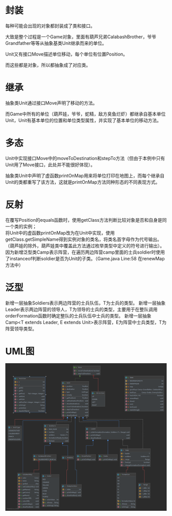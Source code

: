 封装
================
每种可能会出现的对象都封装成了类和接口。

大致是整个过程是一个Game对象，里面有葫芦兄弟CalabashBrother，爷爷Grandfather等等从抽象基类Unit继承而来的单位。

Unit又有接口Move描述单位移动，每个单位有位置Position。

而这些都是对象，所以都抽象成了对应类。

继承
================
抽象类Unit通过接口Move声明了移动的方法。

而Game中所有的单位（葫芦娃，爷爷，蛇精，敌方臭鱼烂虾）都继承自基本单位Unit，Unit有基本单位的位置和单位类型属性，并实现了基本单位的移动方法。

多态
================
Unit中实现接口Move中的moveToDestination和stepTo方法（但由于本例中只有Unit用了Move接口，此处并不能很好体现）。

抽象类Unit中声明了虚函数printOnMap用来将单位打印在地图上，而每个继承自Unit的类都重写了该方法，这就是printOnMap方法同种形态的不同表现方式。

反射
================
在覆写Position的equals函数时，使用getClass方法判断比较对象是否和自身是同一个类的实例；  
将Unit中的虚函数printOnMap改为在Unit中实现，使用getClass.getSimpleName得到实例对象的类名，将类名首字母作为代号输出。（葫芦娃的除外，葫芦娃类中覆盖此方法通过枚举类型中定义的符号进行输出）。  
因为新增泛型类Camp表示阵营，在遍历两边阵营camp里面的士兵soldier时使用了instanceof判断soldier是否为Unit的子类。（Game.java Line:58 在renewMap方法中）

泛型
================
新增一层抽象Soldiers<T extend Unit>表示两边阵营的士兵队伍，T为士兵的类型。
新增一层抽象Leader<T extend Unit>表示两边阵营的领导人，T为领导的士兵的类型，主要用于在整队调用orderFormation函数时确定整队的士兵队伍中士兵的类型。
新增一层抽象Camp<T extends Leader<E>, E extends Unit>表示阵营，E为阵营中士兵类型，T为阵营领导类型。

UML图
================
![UMLpic](CalabashBrother.png)

